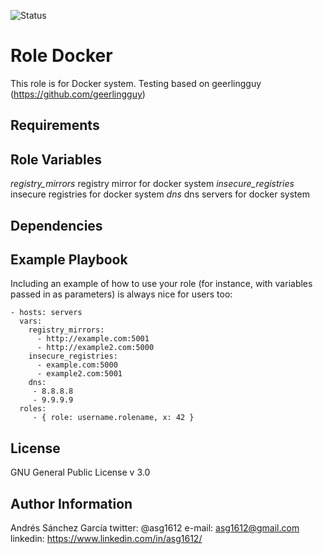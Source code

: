 ![Status](https://travis-ci.org/asg1612/ansible-docker.svg?branch=master)

Role Docker
=========

This role is for Docker system. Testing based on geerlingguy (https://github.com/geerlingguy)

Requirements
------------


Role Variables
--------------
*registry_mirrors* registry mirror for docker system
*insecure_registries* insecure registries for docker system
*dns* dns servers for docker system

Dependencies
------------


Example Playbook
----------------

Including an example of how to use your role (for instance, with variables passed in as parameters) is always nice for users too:

    - hosts: servers
      vars:
        registry_mirrors:
          - http://example.com:5001
          - http://example2.com:5000
        insecure_registries:
          - example.com:5000
          - example2.com:5001
        dns:
         - 8.8.8.8
         - 9.9.9.9
      roles:
         - { role: username.rolename, x: 42 }


License
-------

GNU General Public License v 3.0


Author Information
------------------

Andrés Sánchez García
twitter: @asg1612
e-mail: asg1612@gmail.com
linkedin: https://www.linkedin.com/in/asg1612/
